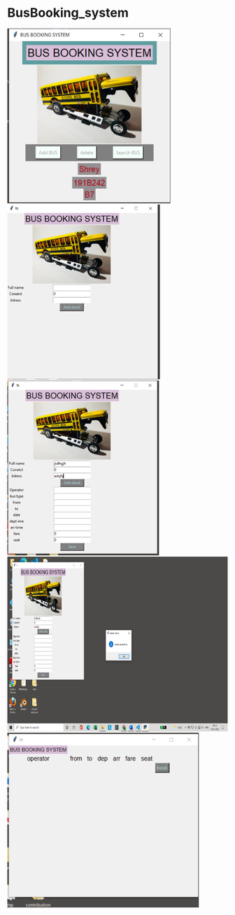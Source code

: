 # BusBooking_system

<img src="screebshot/Screenshot (22).png" height="400" weidth="300">
<img src="screebshot/Screenshot (23).png" height="400" weidth="300">
<img src="screebshot/Screenshot (24).png" height="400" weidth="300">
<img src="screebshot/Screenshot (25).png" height="400" weidth="300">
<img src="screebshot/Screenshot (26).png" height="400" weidth="300">
